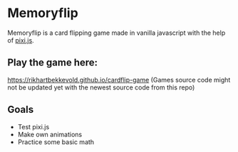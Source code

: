 # Memoryflip

Memoryflip is a card flipping game made in vanilla javascript  with the help of [pixi.js](http://www.pixijs.com/).

## Play the game here: ##
https://rikhartbekkevold.github.io/cardflip-game
(Games source code might not be updated yet with the newest source code from this repo)



## Goals ##

 * Test pixi.js
 * Make own animations
 * Practice some basic math


<!-- ## How to use ##

 ```javascript
 function youSuck(arg) {
   if(arg)
     return true;
   else
    return true;
 }
 ``` -->


<!--

The game consist of 4 scenes:
* Game
* StartScreen
* EndScreen
* SettingsScreen

On load SceneManager starts the StartScreen scene.

## Usage


## Documentation

```javascript
// new instance of game
new Game()
// looks at all cards
peek()
//
resetGame()
//
init()



``` -->
